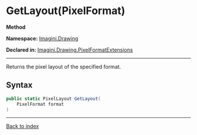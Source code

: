 # GetLayout(PixelFormat)

**Method**

**Namespace:** [Imagini.Drawing](Imagini.Drawing.md)

**Declared in:** [Imagini.Drawing.PixelFormatExtensions](Imagini.Drawing.PixelFormatExtensions.md)

------



Returns the pixel layout of the specified format.


## Syntax

```csharp
public static PixelLayout GetLayout(
	PixelFormat format
)
```

------

[Back to index](index.md)